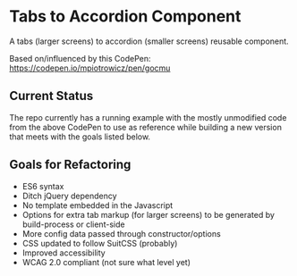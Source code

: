 # Tabs to Accordion Component

A tabs (larger screens) to accordion (smaller screens) reusable component.

Based on/influenced by this CodePen: https://codepen.io/mpiotrowicz/pen/gocmu


## Current Status

The repo currently has a running example with the mostly unmodified code from the above CodePen to use as reference while building a new version that meets with the goals listed below.


## Goals for Refactoring

- ES6 syntax
- Ditch jQuery dependency
- No template embedded in the Javascript
- Options for extra tab markup (for larger screens) to be generated by build-process or client-side
- More config data passed through constructor/options
- CSS updated to follow SuitCSS (probably)
- Improved accessibility
- WCAG 2.0 compliant (not sure what level yet)
